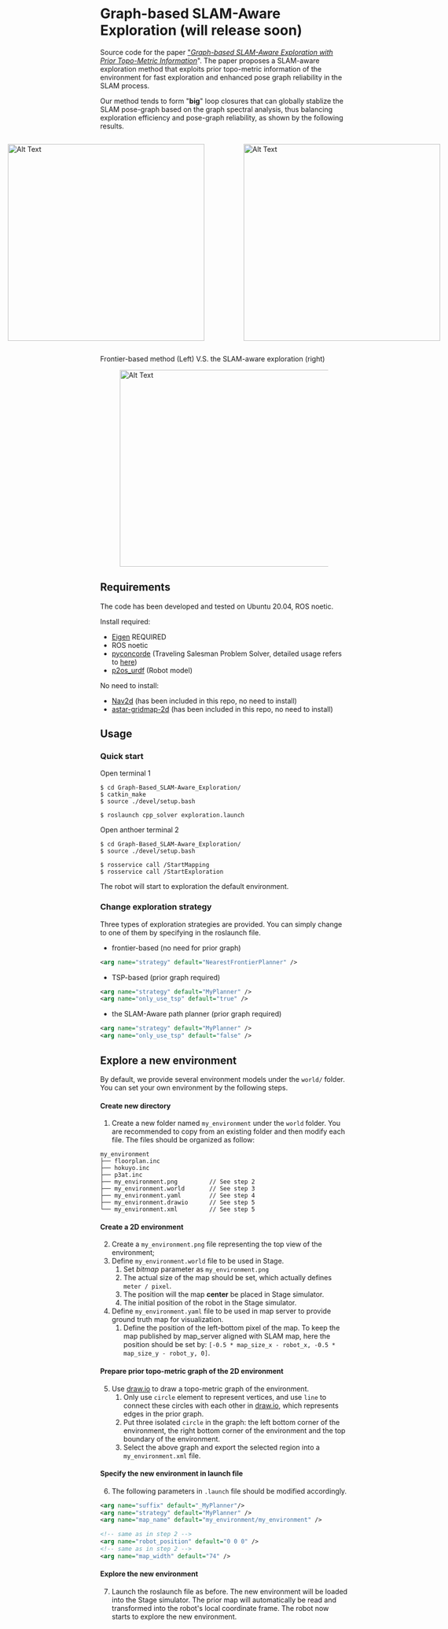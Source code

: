 
# Graph-based SLAM-Aware Exploration (will release soon)
Source code for the paper ["*Graph-based SLAM-Aware Exploration with Prior Topo-Metric Information*](https://arxiv.org/abs/2308.16522)".
The paper proposes a SLAM-aware exploration method that exploits prior topo-metric information of the environment for fast exploration and enhanced pose graph reliability in the SLAM process.

Our method tends to form "**big**" loop closures that can globally stablize the SLAM pose-graph based on the graph spectral analysis, thus balancing exploration efficiency and pose-graph reliability, as shown by the following results.


<div style="display:flex; justify-content:center;">
<figure>
    <img src="./images/frontier.gif" alt="Alt Text" width="400" height="400">
    <!-- <figcaption style="text-align:center;">Frontier-based Method</figcaption> -->
</figure>
<figure>
    <img src="./images/active_tsp.gif" alt="Alt Text" width="400" height="400">
    <!-- <figcaption style="text-align:center;">Active TSP-based Method</figcaption> -->
</figure>
</div>

Frontier-based method (Left)  V.S.   the SLAM-aware exploration (right)

<figure>
    <img src="./images/map4.gif" alt="Alt Text" width="800" height="400">
    <!-- <figcaption style="text-align:center;">Active TSP-based Method</figcaption> -->
</figure>
</div>

## Requirements

The code has been developed and tested on Ubuntu 20.04, ROS noetic.

Install required:
- [Eigen](https://eigen.tuxfamily.org/dox/GettingStarted.html) REQUIRED
- ROS noetic
- [pyconcorde](https://github.com/jvkersch/pyconcorde) (Traveling Salesman Problem Solver, detailed usage refers to [here](https://github.com/jvkersch/pyconcorde/issues/28))
- [p2os_urdf](https://github.com/allenh1/p2os) (Robot model)

No need to install:
- [Nav2d](http://wiki.ros.org/nav2d) (has been included in this repo, no need to install)
- [astar-gridmap-2d](https://github.com/Eurecat/astar-gridmap-2d) (has been included in this repo, no need to install)



## Usage

### Quick start
Open terminal 1
```
$ cd Graph-Based_SLAM-Aware_Exploration/
$ catkin_make
$ source ./devel/setup.bash

$ roslaunch cpp_solver exploration.launch
```
Open anthoer terminal 2
```
$ cd Graph-Based_SLAM-Aware_Exploration/
$ source ./devel/setup.bash

$ rosservice call /StartMapping
$ rosservice call /StartExploration
```
The robot will start to exploration the default environment.

### Change exploration strategy

Three types of exploration strategies are provided. You can simply change to one of them by specifying in the roslaunch file.
- frontier-based (no need for prior graph)
```xml
<arg name="strategy" default="NearestFrontierPlanner" />
```
- TSP-based (prior graph required)
```xml
<arg name="strategy" default="MyPlanner" />
<arg name="only_use_tsp" default="true" />
```
- the SLAM-Aware path planner (prior graph required)
```xml
<arg name="strategy" default="MyPlanner" />
<arg name="only_use_tsp" default="false" />
```







## Explore a new environment

By default, we provide several environment models under the `world/` folder. 
You can set your own environment by the following steps.

#### Create new directory
1. Create a new folder named `my_environment` under the `world` folder. 
You are recommended to copy from an existing folder and then modify each file.
The files should be organized as follow:
```
my_environment
├── floorplan.inc
├── hokuyo.inc
├── p3at.inc
├── my_environment.png         // See step 2
├── my_environment.world       // See step 3
├── my_environment.yaml        // See step 4
├── my_environment.drawio      // See step 5
└── my_environment.xml         // See step 5
```


#### Create a 2D environment
2. Create a `my_environment.png` file representing the top view of the environment;
3. Define `my_environment.world` file to be used in Stage.
    1. Set *bitmap* parameter as  `my_environment.png` 
    1. The actual size of the map should be set, which actually defines `meter / pixel`.
    2. The position will the map **center** be placed in Stage simulator. 
    3. The initial position of the robot in the Stage simulator.
4. Define `my_environment.yaml` file to be used in map server to provide ground truth map for visualization.
    1. Define the position of the left-bottom pixel of the map. 
    To keep the map published by map_server aligned with SLAM map, here the position should be set by: `[-0.5 * map_size_x - robot_x, -0.5 * map_size_y - robot_y, 0]`.
#### Prepare prior topo-metric graph of the 2D environment
5. Use [draw.io](https://app.diagrams.net/) to draw a topo-metric graph of the environment. 
    1. Only use `circle` element to represent vertices, and use `line` to connect these circles with each other in [draw.io](https://app.diagrams.net/), which represents edges in the prior graph.
    2. Put three isolated `circle` in the graph: the left bottom corner of the environment, the right bottom corner of the environment and the top boundary of the environment.
    3. Select the above graph and export the selected region into a `my_environment.xml` file.

#### Specify the new environment in launch file

6. The following parameters in `.launch` file should be modified accordingly.

```xml
<arg name="suffix" default="_MyPlanner"/>
<arg name="strategy" default="MyPlanner" />
<arg name="map_name" default="my_environment/my_environment" />

<!-- same as in step 2 -->
<arg name="robot_position" default="0 0 0" />   
<!-- same as in step 2 -->
<arg name="map_width" default="74" />
```

#### Explore the new environment

7. Launch the roslaunch file as before. 
The new environment will be loaded into the Stage simulator.
The prior map will automatically be read and transformed into the robot's local coordinate frame.
The robot now starts to explore the new environment.






